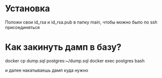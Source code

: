 # Установка
Положи свои id_rsa и id_rsa.pub в папку main, чтобы можно было по ssh присоединяться

# Как закинуть дамп в базу?

docker cp dump.sql postgres:~/dump.sql
docker exec postgres bash

и далее накатываешь дамп куда нужно